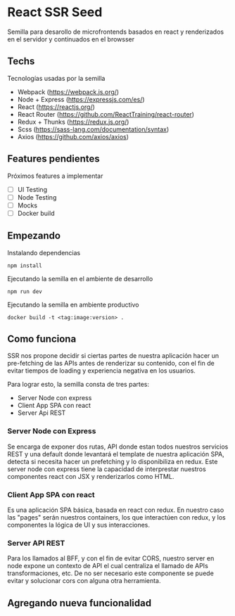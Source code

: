# React SSR Seed
Semilla para desarollo de microfrontends basados en react y renderizados en el servidor y continuados en el browsser

## Techs
Tecnologías usadas por la semilla
- Webpack (https://webpack.js.org/)
- Node + Express (https://expressjs.com/es/)
- React (https://reactjs.org/)
- React Router (https://github.com/ReactTraining/react-router)
- Redux + Thunks (https://redux.js.org/)
- Scss (https://sass-lang.com/documentation/syntax)
- Axios (https://github.com/axios/axios)

## Features pendientes
Próximos features a implementar
- [ ] UI Testing
- [ ] Node Testing
- [ ] Mocks
- [ ] Docker build

## Empezando
Instalando dependencias
```$xslt
npm install
```
Ejecutando la semilla en el ambiente de desarrollo
```$xslt
npm run dev
```

Ejecutando la semilla en ambiente productivo
```$xslt
docker build -t <tag:image:version> .
```
## Como funciona
SSR nos propone decidir si ciertas partes de nuestra aplicación hacer un pre-fetching de las APIs antes de renderizar 
su contenido, con el fin de evitar tiempos de loading y experiencia negativa en los usuarios.

Para lograr esto, la semilla consta de tres partes:
- Server Node con express
- Client App SPA con react
- Server Api REST 

### Server Node con Express

Se encarga de exponer dos rutas, API donde estan todos nuestros servicios REST y una default donde levantará el template
de nuestra aplicación SPA, detecta si necesita hacer un prefetching y lo disponibiliza en redux. 
Este server node con express tiene la capacidad de interprestar nuestros componentes react con JSX y renderizarlos 
como HTML.

### Client App SPA con react

Es una aplicación SPA básica, basada en react con redux. En nuestro caso las "pages" serán nuestros containers, los que 
interactúen con redux, y los componentes la lógica de UI y sus interacciones.  

### Server API REST

Para los llamados al BFF, y con el fin de evitar CORS, nuestro server en node expone un contexto de API el cual
centraliza el llamado de APIs transformaciones, etc. De no ser necesario este componente se puede evitar y solucionar 
cors con alguna otra herramienta.

## Agregando nueva funcionalidad

